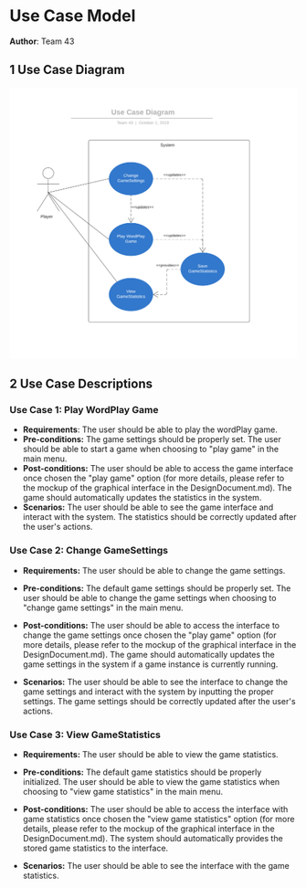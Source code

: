 # Use Case Model

**Author**: Team 43

## 1 Use Case Diagram

![Use Case Diagram](./UseCaseDiagram.png)

## 2 Use Case Descriptions



### Use Case 1: Play WordPlay Game

- **Requirements**: The user should be able to play the wordPlay game.  
- **Pre-conditions:**  The game settings should be properly set. The user should be able to start a game when choosing to "play game" in the main menu.  
- **Post-conditions:**  The user should be able to access the game interface once chosen the "play game" option (for more details, please refer to the mockup of the graphical interface in the DesignDocument.md). The game should automatically updates the statistics in the system.
- **Scenarios:** The user should be able to see the game interface and interact with the system. The statistics should be correctly updated after the user's actions.




### Use Case 2: Change GameSettings

- **Requirements:**  The user should be able to change the game settings.  

- **Pre-conditions:**  The default game settings should be properly set. The user should be able to change the game settings when choosing to "change game settings" in the main menu.  
- **Post-conditions:**  The user should be able to access the interface to change the game settings once chosen the "play game" option (for more details, please refer to the mockup of the graphical interface in the DesignDocument.md). The game should automatically updates the game settings in the system if a game instance is currently running.
- **Scenarios:** The user should be able to see the interface to change the game settings and interact with the system by inputting the proper settings. The game settings should be correctly updated after the user's actions.




### Use Case 3: View GameStatistics

- **Requirements:** The user should be able to view the game statistics.  

- **Pre-conditions:** The default game statistics should be properly initialized. The user should be able to view the game statistics when choosing to "view game statistics" in the main menu.  

- **Post-conditions:**  The user should be able to access the interface with game statistics once chosen the "view game statistics" option (for more details, please refer to the mockup of the graphical interface in the DesignDocument.md). The system should automatically provides the stored game statistics to the interface.

- **Scenarios:** The user should be able to see the interface with the game statistics.


